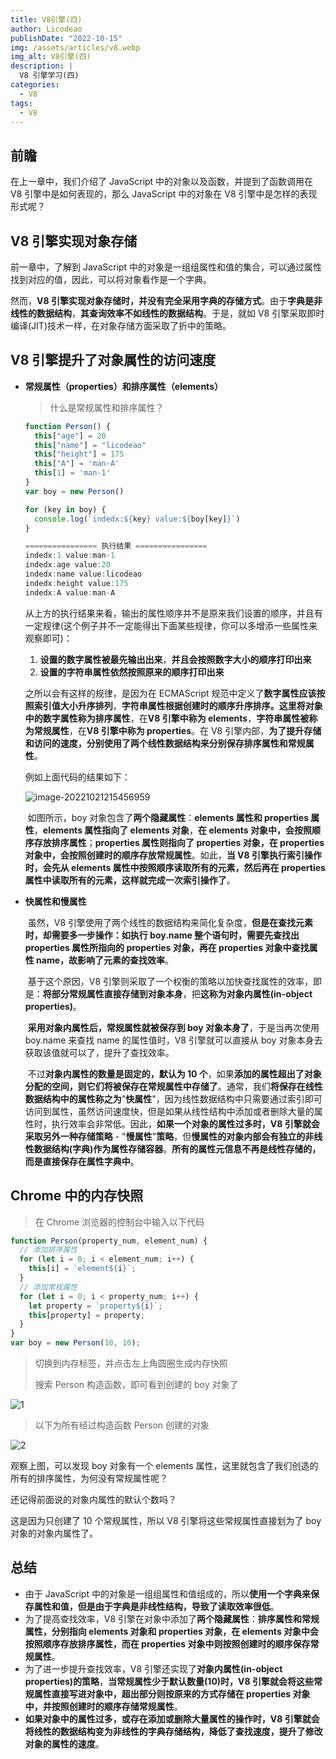 ```yaml
---
title: V8引擎(四)
author: Licodeao
publishDate: "2022-10-15"
img: /assets/articles/v8.webp
img_alt: V8引擎(四)
description: |
  V8 引擎学习(四)
categories:
  - V8
tags:
  - V8
---
```


## 前瞻

在上一章中，我们介绍了 JavaScript 中的对象以及函数，并提到了函数调用在 V8 引擎中是如何表现的，那么 JavaScript 中的对象在 V8 引擎中是怎样的表现形式呢？

## V8 引擎实现对象存储

前一章中，了解到 JavaScript 中的对象是一组组属性和值的集合，可以通过属性找到对应的值，因此，可以将对象看作是一个字典。

然而，**V8 引擎实现对象存储时，并没有完全采用字典的存储方式**。由于**字典是非线性的数据结构**，**其查询效率不如线性的数据结构**。于是，就如 V8 引擎采取即时编译(JIT)技术一样，在对象存储方面采取了折中的策略。

## V8 引擎提升了对象属性的访问速度

- **常规属性（properties）**和**排序属性（elements）**

  > 什么是常规属性和排序属性？

  ```javascript
  function Person() {
    this["age"] = 20
    this["name"] = "licodeao"
    this["height"] = 175
    this["A"] = 'man-A'
    this[1] = 'man-1'
  }
  var boy = new Person()

  for (key in boy) {
    console.log(`indedx:${key} value:${boy[key]}`)
  }

  ================ 执行结果 ================
  indedx:1 value:man-1
  indedx:age value:20
  indedx:name value:licodeao
  indedx:height value:175
  indedx:A value:man-A
  ```

  ​ 从上方的执行结果来看，输出的属性顺序并不是原来我们设置的顺序，并且有一定规律(这个例子并不一定能得出下面某些规律，你可以多增添一些属性来观察即可)：

  1.  **设置的数字属性被最先输出出来**，**并且会按照数字大小的顺序打印出来**
  2.  **设置的字符串属性依然按照原来的顺序打印出来**

  之所以会有这样的规律，是因为在 ECMAScript 规范中定义了**数字属性应该按照索引值大小升序排列**，**字符串属性根据创建时的顺序升序排序。**这里**将对象中的数字属性称为排序属性**，在**V8 引擎中称为 elements**，**字符串属性被称为常规属性**，在**V8 引擎中称为 properties**。在 V8 引擎内部，**为了提升存储和访问的速度，分别使用了两个线性数据结构来分别保存排序属性和常规属性**。

  例如上面代码的结果如下：

  ![image-20221021215456959](https://typora-licodeao.oss-cn-guangzhou.aliyuncs.com/typoraImg/image-20221021215456959.png)

  ​ 如图所示，boy 对象包含了**两个隐藏属性**：**elements 属性和 properties 属性**，**elements 属性指向了 elements 对象**，**在 elements 对象中，会按照顺序存放排序属性**；**properties 属性则指向了 properties 对象，在 properties 对象中，会按照创建时的顺序存放常规属性**。如此，**当 V8 引擎执行索引操作时，会先从 elements 属性中按照顺序读取所有的元素，然后再在 properties 属性中读取所有的元素，这样就完成一次索引操作了**。

- **快属性和慢属性**

  ​ 虽然，V8 引擎使用了两个线性的数据结构来简化复杂度，**但是在查找元素时，却需要多一步操作：如执行 boy.name 整个语句时，需要先查找出 properties 属性所指向的 properties 对象，再在 properties 对象中查找属性 name，故影响了元素的查找效率**。

  ​ 基于这个原因，V8 引擎则采取了一个权衡的策略以加快查找属性的效率，即是：**将部分常规属性直接存储到对象本身**，把**这称为对象内属性(in-object properties)**。

  ​ **采用对象内属性后，常规属性就被保存到 boy 对象本身了**，于是当再次使用 boy.name 来查找 name 的属性值时，V8 引擎就可以直接从 boy 对象本身去获取该值就可以了，提升了查找效率。

  ​ 不过**对象内属性的数量是固定的，默认为 10 个**，如果**添加的属性超出了对象分配的空间，则它们将被保存在常规属性中存储了**。通常，我们**将保存在线性数据结构中的属性称之为**"**快属性**"，因为线性数据结构中只需要通过索引即可访问到属性，虽然访问速度快，但是如果从线性结构中添加或者删除大量的属性时，执行效率会非常低。因此，**如果一个对象的属性过多时，V8 引擎就会采取另外一种存储策略** - "**慢属性**"**策略**，但**慢属性的对象内部会有独立的非线性数据结构(字典)作为属性存储容器**。**所有的属性元信息不再是线性存储的，而是直接保存在属性字典中**。

## Chrome 中的内存快照

> 在 Chrome 浏览器的控制台中输入以下代码

```javascript
function Person(property_num, element_num) {
  // 添加排序属性
  for (let i = 0; i < element_num; i++) {
    this[i] = `element${i}`;
  }
  // 添加常规属性
  for (let i = 0; i < property_num; i++) {
    let property = `property${i}`;
    this[property] = property;
  }
}
var boy = new Person(10, 10);
```

> 切换到内存标签，并点击左上角圆圈生成内存快照
>
> 搜索 Person 构造函数，即可看到创建的 boy 对象了

![1](https://typora-licodeao.oss-cn-guangzhou.aliyuncs.com/typoraImg/1.png)

> 以下为所有经过构造函数 Person 创建的对象

![2](https://typora-licodeao.oss-cn-guangzhou.aliyuncs.com/typoraImg/2.png)

观察上图，可以发现 boy 对象有一个 elements 属性，这里就包含了我们创造的所有的排序属性，为何没有常规属性呢？

还记得前面说的对象内属性的默认个数吗？

这是因为只创建了 10 个常规属性，所以 V8 引擎将这些常规属性直接划为了 boy 对象的对象内属性了。

## 总结

- 由于 JavaScript 中的对象是一组组属性和值组成的，所以**使用一个字典来保存属性和值，但是由于字典是非线性结构，导致了读取效率很低**。
- 为了提高查找效率，V8 引擎在对象中添加了**两个隐藏属性**：**排序属性和常规属性，分别指向 elements 对象和 properties 对象，在 elements 对象中会按照顺序存放排序属性，而在 properties 对象中则按照创建时的顺序保存常规属性**。
- 为了进一步提升查找效率，V8 引擎还实现了**对象内属性(in-object properties)的策略**，**当常规属性少于默认数量(10)时，V8 引擎就会将这些常规属性直接写进对象中，超出部分则按原来的方式存储在 properties 对象中，并按照创建时的顺序存储常规属性**。
- **如果对象中的属性过多，或存在添加或删除大量属性的操作时，V8 引擎就会将线性的数据结构变为非线性的字典存储结构，降低了查找速度，提升了修改对象的属性的速度**。
